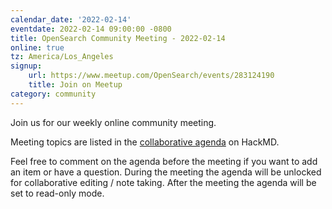 ```yaml
---
calendar_date: '2022-02-14'
eventdate: 2022-02-14 09:00:00 -0800
title: OpenSearch Community Meeting - 2022-02-14
online: true
tz: America/Los_Angeles
signup:
    url: https://www.meetup.com/OpenSearch/events/283124190
    title: Join on Meetup
category: community
---
```


Join us for our weekly online community meeting.

Meeting topics are listed in the [collaborative agenda](https://hackmd.io/@HmdZWaVnQU6M8icdvC5TwQ/Bk1hkQ83Y) on HackMD.

Feel free to comment on the agenda before the meeting if you want to add an item or have a question.
During the meeting the agenda will be unlocked for collaborative editing / note taking. After the meeting the agenda will be set to read-only mode.
